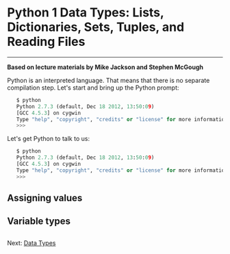 # Python 1 Data Types: Lists, Dictionaries, Sets, Tuples, and Reading Files

* * * * *

**Based on lecture materials by Mike Jackson and Stephen McGough**

Python is an interpreted language. That means that there is no separate compilation step. Let's start and bring up the Python prompt:

```python
   $ python
   Python 2.7.3 (default, Dec 18 2012, 13:50:09)
   [GCC 4.5.3] on cygwin
   Type "help", "copyright", "credits" or "license" for more information.
   >>>
```

Let's get Python to talk to us:

```python
   $ python
   Python 2.7.3 (default, Dec 18 2012, 13:50:09)
   [GCC 4.5.3] on cygwin
   Type "help", "copyright", "credits" or "license" for more information.
   >>>
```


## Assigning values

## Variable types


## 

Next: [Data Types](1_Data_Types.md)
